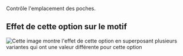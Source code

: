 Contrôle l'emplacement des poches.

## Effet de cette option sur le motif

![Cette image montre l'effet de cette option en superposant plusieurs variantes qui ont une valeur différente pour cette option](wahid\_pocketlocation\_sample.svg "Effet de cette option sur le motif")
